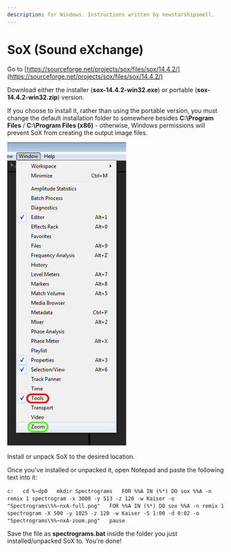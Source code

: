 ```yaml
---
description: for Windows. Instructions written by newstarshipsmell.
---
```


# SoX \(Sound eXchange\)

Go to [https://sourceforge.net/projects/sox/files/sox/14.4.2/](https://sourceforge.net/projects/sox/files/sox/14.4.2/)

Download either the installer \(**sox-14.4.2-win32.exe**\) or portable \(**sox-14.4.2-win32.zip**\) version.

If you choose to install it, rather than using the portable version, you must change the default installation folder to somewhere besides **C:\Program Files** / **C:\Program Files \(x86\)** - otherwise, Windows permissions will prevent SoX from creating the output image files.

![](../.gitbook/assets/image%20%2853%29.png)

Install or unpack SoX to the desired location.

Once you've installed or unpacked it, open Notepad and paste the following text into it:

`c:  
cd %~dp0  
mkdir Spectrograms  
FOR %%A IN (%*) DO sox %%A -n remix 1 spectrogram -x 3000 -y 513 -z 120 -w Kaiser -o "Spectrograms\%%~nxA-full.png"  
FOR %%A IN (%*) DO sox %%A -n remix 1 spectrogram -X 500 -y 1025 -z 120 -w Kaiser -S 1:00 -d 0:02 -o "Spectrograms\%%~nxA-zoom.png"  
pause`

Save the file as **spectrograms.bat** inside the folder you just installed/unpacked SoX to. You're done!

